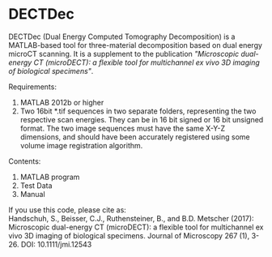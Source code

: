 # DECTDec

DECTDec (Dual Energy Computed Tomography Decomposition) is a MATLAB-based tool for three-material decomposition based on dual energy microCT scanning. It is a supplement to the publication _"Microscopic dual-energy CT (microDECT): a flexible tool for multichannel ex vivo 3D imaging of biological specimens"_.


Requirements:
1. MATLAB 2012b or higher
2. Two 16bit *.tif sequences in two separate folders, representing the two respective scan energies. They can be in 16 bit signed or 16 bit unsigned format. The two image sequences must have the same X-Y-Z dimensions, and should have been accurately registered using some volume image registration algorithm.


Contents:
1. MATLAB program
2. Test Data
3. Manual

If you use this code, please cite as:  
Handschuh, S., Beisser, C.J., Ruthensteiner, B., and B.D. Metscher (2017): Microscopic dual-energy CT (microDECT): a flexible tool for multichannel ex vivo 3D imaging of biological specimens. Journal of Microscopy 267 (1), 3-26. DOI: 10.1111/jmi.12543
